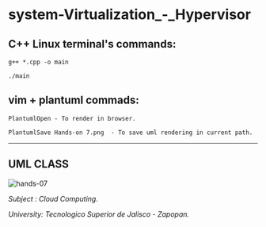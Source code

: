 # system-Virtualization_-_Hypervisor

## C++ Linux terminal's commands: 
```
g++ *.cpp -o main
```
```
./main
```
## vim + plantuml commads:
```
PlantumlOpen - To render in browser.
```
```
PlantumlSave Hands-on 7.png  - To save uml rendering in current path.
```

<hr>

## UML CLASS

![hands-07](https://user-images.githubusercontent.com/67779237/200105067-8b2ea9f0-d05b-4950-ade0-f09a1e3e2ec2.png)


<i>Subject : Cloud Computing.</i>

<i>University: Tecnologico Superior de Jalisco - Zapopan.</i>
